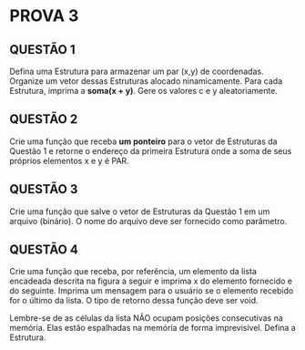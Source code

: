 # **PROVA 3**

## QUESTÃO 1

Defina uma Estrutura para armazenar um par (x,y) de coordenadas. Organize um vetor dessas Estruturas alocado ninamicamente. Para cada Estrutura, imprima a **soma(x + y)**. Gere os valores c e y aleatoriamente.

## QUESTÃO 2

Crie uma função que receba **um ponteiro** para o vetor de Estruturas da Questão 1 e retorne o endereço da primeira Estrutura onde a soma de seus próprios elementos x e y é PAR.

## QUESTÃO 3

Crie uma função que salve o vetor de Estruturas da Questão 1 em um arquivo (binário). O nome do arquivo deve ser fornecido como parâmetro.

## QUESTÃO 4

Crie uma função que receba, por referência, um elemento da lista encadeada descrita na figura a seguir e imprima x do elemento fornecido e do seguinte. Imprima um mensagem para o usuário se o elemento recebido for o último da lista. O tipo de retorno dessa função deve ser void.

Lembre-se de as células da lista NÃO ocupam posições consecutivas na memória. Elas estão espalhadas na memória de forma imprevisível. Defina a Estrutura.

